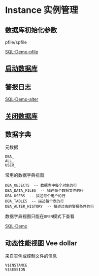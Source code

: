# Instance 实例管理

## 数据库初始化参数

pfile/spfile

[SQL-Demo-pfile](../../sql_demo/mgmt/instance/inst_pfile.sql)


## [启动数据库](Startup.md)


## 警报日志

[SQL-Demo-alter](../../sql_demo/mgmt/instance/inst_alter.sql)

## [关闭数据库](Shutdown.md)


## 数据字典

元数据

```oracle
DBA_
ALL_
USER_
```

常用的数据字典视图
```oracle
DBA_OBJECTS  -- 数据库中每个对象的行
DBA_DATA_FILES  -- 描述每个数据文件的行
DBA_USERS  -- 描述每个用户的行
DBA_TABLES  -- 描述每个表的行
DBA_ALTER_HISTORY  -- 描述过去的警报条件的行
```

数据字典视图只能在`OPEN`模式下查看

[SQL-Demo](../../sql_demo/mgmt/instance/inst_datadic.sql)

## 动态性能视图 Vee dollar

来自实例或控制文件的信息

```oracle
V$INSTANCE
V$SESSION
```

